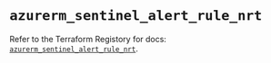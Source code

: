 # `azurerm_sentinel_alert_rule_nrt`

Refer to the Terraform Registory for docs: [`azurerm_sentinel_alert_rule_nrt`](https://www.terraform.io/docs/providers/azurerm/r/sentinel_alert_rule_nrt).
